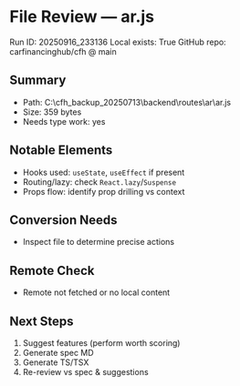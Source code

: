 # File Review — ar.js
Run ID: 20250916_233136
Local exists: True
GitHub repo: carfinancinghub/cfh @ main

## Summary
- Path: C:\cfh_backup_20250713\backend\routes\ar\ar.js
- Size: 359 bytes
- Needs type work: yes

## Notable Elements
- Hooks used: `useState`, `useEffect` if present
- Routing/lazy: check `React.lazy`/`Suspense`
- Props flow: identify prop drilling vs context

## Conversion Needs
- Inspect file to determine precise actions

## Remote Check
- Remote not fetched or no local content

## Next Steps
1) Suggest features (perform worth scoring)
2) Generate spec MD
3) Generate TS/TSX
4) Re-review vs spec & suggestions